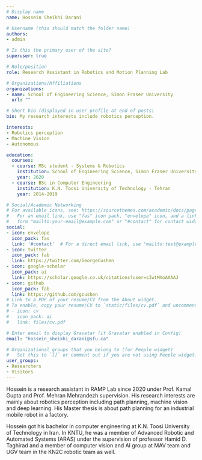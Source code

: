 ```yaml
---
# Display name
name: Hossein Sheikhi Darani

# Username (this should match the folder name)
authors:
- admin

# Is this the primary user of the site?
superuser: true

# Role/position
role: Research Assistant in Robotics and Motion Planning Lab

# Organizations/Affiliations
organizations:
- name: School of Engineering Science, Simon Fraser University
  url: ""

# Short bio (displayed in user profile at end of posts)
bio: My research interests include robotics perception.

interests:
- Robotics perception
- Machine Vision
- Autonomous

education:
  courses:
  - course: MSc student - Systems & Robotics
    institution: School of Engineering Science, Simon Fraser University
    year: 2020
  - course: BSc in Computer Engineering
    institution: K.N. Toosi University of Technology - Tehran
    year: 2014-2019

# Social/Academic Networking
# For available icons, see: https://sourcethemes.com/academic/docs/page-builder/#icons
#   For an email link, use "fas" icon pack, "envelope" icon, and a link in the
#   form "mailto:your-email@example.com" or "#contact" for contact widget.
social:
- icon: envelope
  icon_pack: fas
  link: '#contact'  # For a direct email link, use "mailto:test@example.org".
- icon: twitter
  icon_pack: fab
  link: https://twitter.com/GeorgeCushen
- icon: google-scholar
  icon_pack: ai
  link: https://scholar.google.co.uk/citations?user=sIwtMXoAAAAJ
- icon: github
  icon_pack: fab
  link: https://github.com/gcushen
# Link to a PDF of your resume/CV from the About widget.
# To enable, copy your resume/CV to `static/files/cv.pdf` and uncomment the lines below.
# - icon: cv
#   icon_pack: ai
#   link: files/cv.pdf

# Enter email to display Gravatar (if Gravatar enabled in Config)
email: "hossein_sheikhi_darani@sfu.ca"

# Organizational groups that you belong to (for People widget)
#   Set this to `[]` or comment out if you are not using People widget.
user_groups:
- Researchers
- Visitors
---
```


Hossein is a research assistant in RAMP Lab since 2020 under Prof. Kamal Gupta and Prof. Mehran Mehrandezh supervision. His research interests are mainly about robotics perception including path planning, machine vision and deep learning. His Master thesis is about path planning for an industrial mobile robot in a factory.

Hossein got his bachelor in computer engineering at K.N. Toosi University of Technology in Iran. In KNTU, he was a member of Advanced Robotic and Automated Systems (ARAS) under the supervision of professor Hamid D. Taghirad and a member of computer vision and AI group at MAV team and UGV team in the KN2C robotic team as well.
